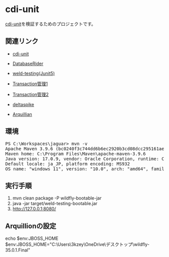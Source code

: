 # cdi-unit

[cdi-unit](https://cdi-unit.github.io/cdi-unit/)を検証するためのプロジェクトです。

## 関連リンク

* [cdi-unit](https://github.com/cdi-unit/cdi-unit/tree/master)

* [DatabaseRider](https://database-rider.github.io/database-rider/1.44.0/documentation.html?theme=foundation#_introduction)

* [weld-testing(Junit5)](https://github.com/weld/weld-testing/tree/master/junit5)

* [Transaction管理1](https://in.relation.to/2019/01/23/testing-cdi-beans-and-persistence-layer-under-java-se/)

* [Transaction管理2](https://stackoverflow.com/questions/59776325/weld-and-junit-no-transactionmanager)

* [deltaspike](https://deltaspike.apache.org/documentation/test-control.html)

* [Arquillian](https://docs.jboss.org/arquillian/reference/1.0.0.Alpha1/en-US/html_single/)

## 環境

<pre>
PS C:\Workspaces\jaguar> mvn -v
Apache Maven 3.9.6 (bc0240f3c744dd6b6ec2920b3cd08dcc295161ae)
Maven home: C:\Program Files\Maven\apache-maven-3.9.6
Java version: 17.0.9, vendor: Oracle Corporation, runtime: C:\Program Files\Java\jdk-17
Default locale: ja_JP, platform encoding: MS932
OS name: "windows 11", version: "10.0", arch: "amd64", family: "windows"
</pre>

## 実行手順

1. mvn clean package -P wildfly-bootable-jar
1. java -jar  target/weld-testing-bootable.jar
1. http://127.0.0.1:8080/


## Arquillionの設定

echo $env:JBOSS_HOME 
$env:JBOSS_HOME="C:\Users\3kzey\OneDrive\デスクトップ\wildfly-35.0.1.Final"